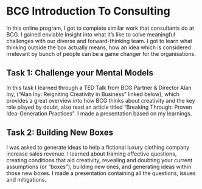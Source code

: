 # BCG Introduction To Consulting
In this online program, I got to complete similar work that consultants do at BCG. I gained enviable insight into what it’s like to solve meaningful challenges with our diverse and forward-thinking team. I got to learn what thinking outside the box actually means, how an idea which is considered irrelevant by bunch of people can be a game changer for the organisations.

## Task 1: Challenge your Mental Models

In this task I learned through a TED Talk from BCG Partner & Director Alan Iny, (“Alan Iny: Reigniting Creativity in Business” linked below), which provides a great overview into how BCG thinks about creativity and the key role played by doubt, also read an article titled “Breaking Through: Proven Idea-Generation Practices". I made a presentation based on my learnings.

## Task 2: Building New Boxes

I was asked to generate ideas to help a fictional luxury clothing company increase sales revenue. I learned about framing effective questions, creating conditions that aid creativity, revealing and doubting your current assumptions (or “boxes”), building new ones, and generating ideas within those new boxes.  I made a presentation containing all the questions, issues and mitigations.

